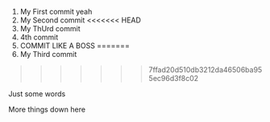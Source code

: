 1. My First commit yeah
2. My Second commit
<<<<<<< HEAD
3. My ThUrd commit
4. 4th commit
5. COMMIT LIKE A BOSS
=======
3. My Third commit
>>>>>>> 7ffad20d510db3212da46506ba955ec96d3f8c02

Just some words


More things down here
